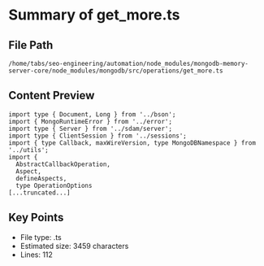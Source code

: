 # Summary of get_more.ts
  
## File Path
`/home/tabs/seo-engineering/automation/node_modules/mongodb-memory-server-core/node_modules/mongodb/src/operations/get_more.ts`

## Content Preview
```
import type { Document, Long } from '../bson';
import { MongoRuntimeError } from '../error';
import type { Server } from '../sdam/server';
import type { ClientSession } from '../sessions';
import { type Callback, maxWireVersion, type MongoDBNamespace } from '../utils';
import {
  AbstractCallbackOperation,
  Aspect,
  defineAspects,
  type OperationOptions
[...truncated...]
```

## Key Points
- File type: .ts
- Estimated size: 3459 characters
- Lines: 112
